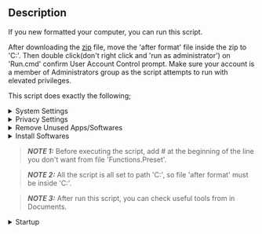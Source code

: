 ## Description

If you new formatted your computer, you can run this script.

After downloading the [zip](https://github.com/caglaryalcin/windows-scripts/archive/refs/heads/main.zip) file, move the 'after format' file inside the zip to 'C:\'. Then double click(don't right click and 'run as administrator') on 'Run.cmd' confirm User Account Control prompt. Make sure your account is a member of Administrators group as the script attempts to run with elevated privileges.

This script does exactly the following;

<details><summary>System Settings</summary>&nbsp;
  
- Date format is set to turkey
- Getting the Old Classic Right-Click Context Menu
- Disabling News and Interes on Taskbar
- Default Old Photo Viewer
- Setting Dark Mode for Applications
- Setting Dark Mode for System
- Setting Control Panel View to Large Icons
- Enabling NumLock After Startup
- Disabling IPv6 stack
- Disabling Virtual Ethernet Adapters
- Disabling Startup Apps
- Setting Cloud Flare DNS
- Hiding People Icon from Taskbar
- Hiding Taskview Icon from Taskbar
- Hiding MultiTaskview Icon from Taskbar
- Showing Small Icons in Taskbar
- Removing Chat from Taskbar
- Removing Widgets from Taskbar
- Taskbar Aligns Left
- Hiding Recycle Bin Shortcut from Desktop
- Disabling hiberfil.sys
- Disabling Display and Sleep Mode Timeouts
- Disabling Windows Defender
- Disabling Updates for Other Microsoft Products
- Disabling Cortana
- Disabling Bing Search in Start Menu
- Disabling SmartScreen Filter
- Disabling Sensors
- Disabling Tailored Experiences
- Disabling Xbox Gamebar
- Disabling Xbox Features
- Disabling Blocking of Downloaded Files
- Setting 'This PC' for File Explorer
- Expanding for File Explorer
- Disabling Nightly Wake-up for Automatic Maintenance
- Disabling Storage Sense
- Unpinning all Start Menu tiles
- Disabling Built-in Adobe Flash in IE and Edge
- Disabling Edge Preload
- Disabling Internet Explorer First Run Wizard
- Disabling Windows Media Player Online Access
- Showing Known File Extensions
- Disabling Action Center (Notification Center)
- Disabling System Restore for System Drive
- Setting Low UAC Level
- Fixing System Files
- Removing Unnecessary Tasks
- Disk Cleaning
- Disabling Scheduled Defragmentation
- Enabling Clearing of Recent Files on Exit
- Disabling Recent Files Lists
- Disabling Search for App in Store for Unknown Extensions
- Hiding 'Recently added' List from the Start Menu
- Stopping and Disabling Unnecessary Services
- Setting Desktop Wallpaper
- Show All Icons on Taskbar
- Copy Files to Documents
- Importing Startup task in Task Scheduler
</details>
<details><summary>Privacy Settings</summary>&nbsp;
  
- Disabling Telemetry
- Blocking Telemetry in Host File
- Disabling Feedback
- Disabling Activity History
- Disabling Website Access to Language List
- Stopping and Disabling Connected User Experiences and Telemetry Service
- Disabling Advertising ID
- Disabling Wi-Fi Sense
- Disabling Application Suggestions
- Disabling UWP Apps Background Access
- Disabling Access to Voice Activation from UWP Apps
- Disabling Access to Notifications from UWP Apps
- Disabling Access to account Info from UWP Apps
- Disabling Access to Contacts from UWP Apps
- Disabling Access to Calendar from UWP Apps
- Disabling Access to Phone Calls from UWP Apps
- Disabling Access to Call History from UWP Apps
- Disabling Access to Email from UWP Apps
- Disabling Access to Tasks from UWP Apps
- Disabling Access to Messaging from UWP Apps
- Disabling Access to Radios from UWP Apps
- Disabling Access to Other Devices from UWP Apps
- Disabling Access to Diagnostic Information from UWP Apps
- Disabling Access to Libraries and File System from UWP Apps
- Disabling UWP Apps Swap File
- Disabling Automatic Maps Updates
- Disabling Windows Update Automatic Restart
- Disabling Windows Update Automatic Downloads
</details>
<details><summary>Remove Unused Apps/Softwares</summary>&nbsp;
  
- Uninstalling Default Third Party Applications
- Uninstalling Windows Media Player
- Uninstalling Work Folders Client
- Uninstalling Microsoft XPS Document Writer
- Removing Default Fax Printer
- Disabling & Uninstalling OneDrive
- Removing Microsoft Edge
- Uninstalling Windows Fax and Scan Services
</details>
<details><summary>Install Softwares</summary>&nbsp;
  
- Installing WinGet for Windows 10
- Installing Latest Version Brave Browser
</details>
  
> **_NOTE 1:_** Before executing the script, add # at the beginning of the line you don't want from file 'Functions.Preset'.

> **_NOTE 2:_** All the script is all set to path 'C:\', so file 'after format' must be inside 'C:\'.
  
> **_NOTE 3:_** After run this script, you can check useful tools from in Documents.
  

<p>

<details><summary>Startup</summary>&nbsp;
  
If you just want to use startup script, follow the instructions below.
After downloading the [zip](https://github.com/caglaryalcin/windows-scripts/archive/refs/heads/main.zip) file, move the 'windows-scripts-main\after format\files\startup' folder inside the zip to 'C:\'. Then double click(don't right click and 'run as administrator') on 'Run.cmd' confirm User Account Control prompt. Make sure your account is a member of Administrators group as the script attempts to run with elevated privileges.

This script does exactly the following;
- Importing Previously Set Task to Task Scheduler
- Removing Secondary en-US Keyboard
- Adding tr-TR Keyboard
- Removing Stick Keys
- Removing Toggle Keys
- Remove Unnecessary Tasks(update and such) in Task Scheduler.(It also adds task to delete Unnecessary Tasks on every boot)
- Deleting Windows Defender History
- Sync Windows Localtime
- Update apps (browsers, apps, softwares and such..) with WinGet&nbsp;
  
  If you don't want to use WinGet, you can as below edit 'run.vbs' file in startup folder.
```
Set WshShell = CreateObject("WScript.Shell") 
WshShell.Run chr(34) & "C:\startup\Run.cmd" & Chr(34), 0
Set WshShell = Nothing
```
</details>
